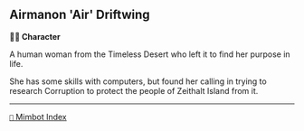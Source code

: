 ## Airmanon 'Air' Driftwing

**🧙‍♂️ Character**

A human woman from the Timeless Desert who left it to find her purpose in life.

She has some skills with computers, but found her calling in trying to research Corruption to protect the people of Zeithalt Island from it.


-----
[`📑` Mimbot Index](<https://zeithalt.github.io/r/#0a70>)
<!---
keywords: ps, desert
aliases: 
-->